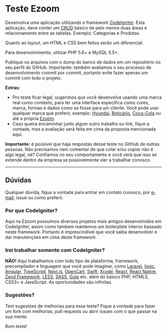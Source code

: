 # Teste Ezoom

Desenvolva uma aplicação utilizando o framework [CodeIgniter](http://codeigniter.com). Esta aplicação, deve conter um [CRUD](https://pt.wikipedia.org/wiki/CRUD) básico de pelo menos duas áreas e relacionamento entre as tabelas. Exemplo: Categorias e Produtos.

Quanto ao layout, um HTML e CSS bem feitos serão um diferencial.

Para desenvolvimento, utilizar PHP 5.6+ e MySQL 5.5+.

Publique os arquivos com o dump do banco de dados em um repositório no seu perfil do GitHub. Importante: também avaliamos o seu processo de desenvolvimento commit por commit, portanto evite fazer apenas um commit com todo o projeto.

**Extras:**
* Pro teste ficar legal, sugerimos que você desenvolva usando uma marca real como contexto, para ter uma interface específica como cores, marca, formas e dados como se fosse para um cliente. Você pode usar qualquer marca que preferir, exemplo: [Hyundai](https://www.hyundai.com.br/), [Boticário](http://www.boticario.com.br/), [Coca-Cola](https://www.cocacola.com.br/pt/home/) ou até a própria [Ezoom](http://www.ezoom.com.br/).
* Caso queira encaminhar junto algum outro trabalho ou link, fique a vontade, mas a avaliação será feita em cima da proposta mencionada aqui.

**Importante:** é possível que haja respostas desse teste no GitHub de outras pessoas. Não precisamos nem comentar de que colar e/ou copiar não é algo legal, né? Confiamos no seu comportamento e você verá que isso se extende dentro da empresa se possivelmente vier a trabalhar conosco.

---

## Dúvidas

Qualquer dúvida, fique a vontade para entrar em contato conosco, por [e-mail](giovanni@grupoezoom.com.br), issue ou como preferir.

### Por que CodeIgniter?

Aqui na Ezoom possuímos diversos projetos mais antigos desenvolvidos em CodeIgniter, assim como também mantemos um boilerplate interno baseado neste framework. Portanto é imprescindível que você saiba desenvolver e dar manutenções em cima deste framework.

### Irei trabalhar somente com CodeIgniter?

**NÃO!** Aqui trabalhamos com todo tipo de plataforma, framework, precompilador e linguagem que você pode imaginar, como [Laravel](https://laravel.com/), [Ionic](https://ionicframework.com/), [Angular](https://angular.io/), [TypeScript](https://www.typescriptlang.org/), [Next.js](https://nextjs.org/), [OpenCart](https://www.opencart.com/), [Swift](https://developer.apple.com/swift/), [Xcode](https://developer.apple.com/xcode/), [React](https://reactjs.org/), [React Native](https://facebook.github.io/react-native/), [Zend Framework](https://framework.zend.com/), [LESS](http://lesscss.org/), [SASS](https://sass-lang.com/), [Gulp](https://gulpjs.com/) etc. além do básico PHP, HTML5, CSS3+ e JavaScript. As oportunidades são infinitas.

### Sugestões?

Tem sugestões de melhorias para esse teste? Fique a vontade para fazer um fork com melhorias, pull requests ou abrir issues com o que passar na sua mente.

Bom teste!
